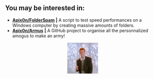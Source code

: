 ## You may be interested in: 
* [__Apix0n/FolderSpam__](https://github.com/Apix0n/FolderSpam) __|__ A script to test speed performances on a Windows computer by creating massive amounts of folders.
* [__Apix0n/Armus__](https://github.com/Apix0n/Armus) __|__ A GitHub project to organise all the personnalized amogus to make an army!

<p align=center><img src=https://raw.githubusercontent.com/Apix0n/Apix0n/main/NONONO-DO-NOT-CLICK-THAT.gif height=100></p>
